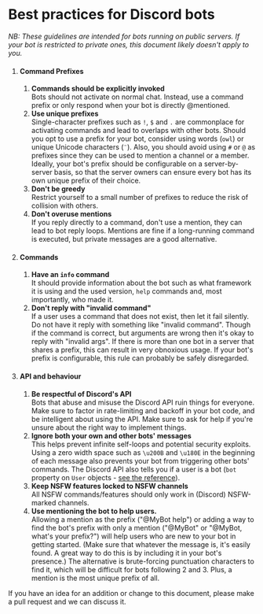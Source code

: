 # Best practices for Discord bots


*NB: These guidelines are intended for bots running on public servers. If your
bot is restricted to private ones, this document likely doesn't apply to you.*

1. #### Command Prefixes
    1. **Commands should be explicitly invoked**  
    Bots should not activate on
normal chat. Instead, use a command prefix or only respond when your bot is
directly @mentioned.
    2. **Use unique prefixes**  
    Single-character prefixes such as `!`, `$` and `.`
are commonplace for activating commands and lead to overlaps with other bots.
Should you opt to use a prefix for your bot, consider using words (`owl`) or
unique Unicode characters (`¨`). Also, you should avoid using `#` or `@` as
prefixes since they can be used to mention a channel or a member.
Ideally, your bot's prefix should be configurable on a server-by-server
basis, so that the server owners can ensure every bot has its own unique
prefix of their choice.
    3. **Don't be greedy**  
    Restrict yourself to a small number of prefixes to
reduce the risk of collision with others.
    4. **Don't overuse mentions**  
    If you reply directly to a command, don't use a
mention, they can lead to bot reply loops. Mentions are fine if a long-running
command is executed, but private messages are a good alternative.
2. #### Commands
    1. **Have an `info` command**  
    It should provide information about the bot
such as what framework it is using and the used version, `help` commands and,
most importantly, who made it.
    2. **Don't reply with "invalid command"**  
    If a user uses a command that does
not exist, then let it fail silently. Do not have it reply with something like
"invalid command". Though if the command is correct, but arguments are wrong
then it's okay to reply with "invalid args". If there is more than one bot in
a server that shares a prefix, this can result in very obnoxious usage.
If your bot's prefix is configurable, this rule can probably be safely disregarded.
3. #### API and behaviour
    1. **Be respectful of Discord's API**  
    Bots that abuse and misuse the Discord
API ruin things for everyone. Make sure to factor in rate-limiting and backoff
in your bot code, and be intelligent about using the API. Make sure to ask for
help if you're unsure about the right way to implement things.
    2. **Ignore both your own and other bots' messages**  
    This helps prevent infinite
self-loops and potential security exploits. Using a zero width space such as `\u200B`
and `\u180E` in the beginning of each message also prevents your bot from
triggering other bots' commands. The Discord API also tells you if a user is a bot
(`bot` property on `User` objects -
[see the reference](https://discordapp.com/developers/docs/resources/user#user-object)).
    3. **Keep NSFW features locked to NSFW channels**  
    All NSFW commands/features should only work in (Discord) NSFW-marked channels.
    4. **Use mentioning the bot to help users.**  
    Allowing a mention as the prefix
("@MyBot help") or adding a way to find the bot's prefix with only a mention ("@MyBot"
or "@MyBot, what's your prefix?") will help users who are new to your bot in getting
started. (Make sure that whatever the message is, it's easily found. A great way to do
this is by including it in your bot's presence.) The alternative is brute-forcing punctuation
characters to find it, which will be difficult for bots following 2 and 3. Plus, a mention
is the most unique prefix of all.

If you have an idea for an addition or change to this document, please make a
pull request and we can discuss it.
